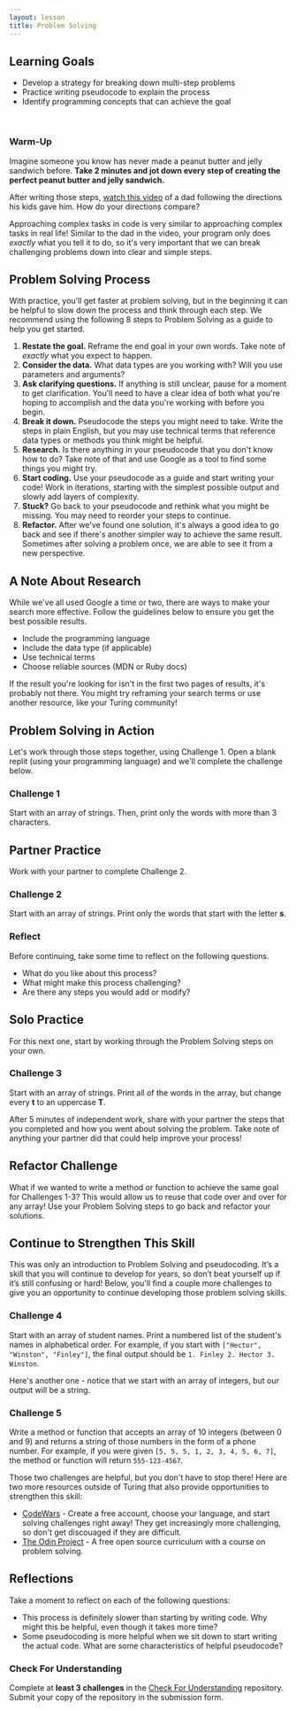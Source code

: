 ```yaml
---
layout: lesson
title: Problem Solving
---
```


## Learning Goals

- Develop a strategy for breaking down multi-step problems
- Practice writing pseudocode to explain the process
- Identify programming concepts that can achieve the goal

<br>

<div class="s-card">
  <h3>Warm-Up</h3>
  <p>Imagine someone you know has never made a peanut butter and jelly sandwich before. <strong>Take 2 minutes and jot down every step of creating the perfect peanut butter and jelly sandwich.</strong></p>
  <p>After writing those steps, <a href="https://www.youtube.com/watch?v=Ct-lOOUqmyY" target="blank">watch this video</a> of a dad following the directions his kids gave him. How do your directions compare?</p>
  <p>Approaching complex tasks in code is very similar to approaching complex tasks in real life! Similar to the dad in the video, your program only does <em>exactly</em> what you tell it to do, so it's very important that we can break challenging problems down into clear and simple steps.</p>
</div>

## Problem Solving Process
With practice, you'll get faster at problem solving, but in the beginning it can be helpful to slow down the process and think through each step. We recommend using the following 8 steps to Problem Solving as a guide to help you get started.
1. **Restate the goal.** Reframe the end goal in your own words. Take note of *exactly* what you expect to happen.
1. **Consider the data.** What data types are you working with? Will you use parameters and arguments?
1. **Ask clarifying questions.** If anything is still unclear, pause for a moment to get clarification. You'll need to have a clear idea of both what you're hoping to accomplish and the data you're working with before you begin.
1. **Break it down.** Pseudocode the steps you might need to take. Write the steps in plain English, but you may use technical terms that reference data types or methods you think might be helpful.
1. **Research.** Is there anything in your pseudocode that you don't know how to do? Take note of that and use Google as a tool to find some things you might try.
1. **Start coding.** Use your pseudocode as a guide and start writing your code! Work in iterations, starting with the simplest possible output and slowly add layers of complexity.
1. **Stuck?** Go back to your pseudocode and rethink what you might be missing. You may need to reorder your steps to continue.
1. **Refactor.** After we've found one solution, it's always a good idea to go back and see if there's another simpler way to achieve the same result. Sometimes after solving a problem once, we are able to see it from a new perspective.


## A Note About Research
While we've all used Google a time or two, there are ways to make your search more effective. Follow the guidelines below to ensure you get the best possible results.
- Include the programming language
- Include the data type (if applicable)
- Use technical terms
- Choose reliable sources (MDN or Ruby docs)

If the result you're looking for isn't in the first two pages of results, it's probably not there. You might try reframing your search terms or use another resource, like your Turing community!

## Problem Solving in Action
Let's work through those steps together, using Challenge 1. Open a blank replit (using your programming language) and we'll complete the challenge below.

<div class="s-card">
  <h3>Challenge 1</h3>
  <p>Start with an array of strings. Then, print only the words with more than 3 characters.</p>
</div>

## Partner Practice
Work with your partner to complete Challenge 2. 

<div class="s-card">
  <h3>Challenge 2</h3>
  <p>Start with an array of strings. Print only the words that start with the letter <strong>s</strong>.</p>
</div>

### Reflect
Before continuing, take some time to reflect on the following questions. 
- What do you like about this process?
- What might make this process challenging?
- Are there any steps you would add or modify?

## Solo Practice
For this next one, start by working through the Problem Solving steps on your own.

<div class="s-card">
  <h3>Challenge 3</h3>
  <p>Start with an array of strings. Print all of the words in the array, but change every <strong>t</strong> to an uppercase <strong>T</strong>.</p>
</div>

After 5 minutes of independent work, share with your partner the steps that you completed and how you went about solving the problem. Take note of anything your partner did that could help improve your process!

## Refactor Challenge
What if we wanted to write a method or function to achieve the same goal for Challenges 1-3? This would allow us to reuse that code over and over for any array! Use your Problem Solving steps to go back and refactor your solutions.

## Continue to Strengthen This Skill
This was only an introduction to Problem Solving and pseudocoding. It’s a skill that you will continue to develop for years, so don’t beat yourself up if it’s still confusing or hard! Below, you'll find a couple more challenges to give you an opportunity to continue developing those problem solving skills.

<div class="s-card">
  <h3>Challenge 4</h3>
  <p>Start with an array of student names. Print a numbered list of the student's names in alphabetical order. For example, if you start with <code>["Hector", "Winston", "Finley"]</code>, the final output should be <code>1. Finley 2. Hector 3. Winston</code>.</p>
</div>

Here's another one - notice that we start with an array of integers, but our output will be a string.

<div class="s-card">
  <h3>Challenge 5</h3>
  <p>Write a method or function that accepts an array of 10 integers (between 0 and 9) and returns a string of those numbers in the form of a phone number. For example, if you were given <code>[5, 5, 5, 1, 2, 3, 4, 5, 6, 7]</code>, the method or function will return <code>555-123-4567</code>.</p>
</div>

Those two challenges are helpful, but you don't have to stop there! Here are two more resources outside of Turing that also provide opportunities to strengthen this skill: 
- [CodeWars](https://www.codewars.com/dashboard) - Create a free account, choose your language, and start solving challenges right away! They get increasingly more challenging, so don't get discouaged if they are difficult.
- [The Odin Project](https://www.theodinproject.com/lessons/foundations-problem-solving) - A free open source curriculum with a course on problem solving.

## Reflections
Take a moment to reflect on each of the following questions: 
- This process is definitely slower than starting by writing code. Why might this be helpful, even though it takes more time? 
- Some pseudocoding is more helpful when we sit down to start writing the actual code. What are some characteristics of helpful pseudocode?

<div class="s-card">
  <h3>Check For Understanding</h3>
  <p>Complete at <strong>least 3 challenges</strong> in the <a href="https://github.com/turingschool/mod-0-problem-solving" target="blank">Check For Understanding</a> repository. Submit your copy of the repository in the submission form.</p>
</div>

<br><br><br><br><br>